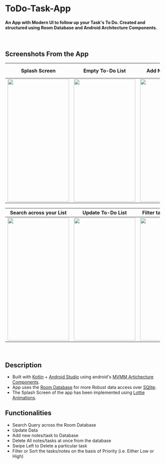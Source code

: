 <h1>
  ToDo-Task-App
</h1>
<h4>
  An App with Modern UI to follow up your Task's To Do. Created and structured using Room Database and Android Architecture Components.
</h4>
<br>
<h2>
  Screenshots From the App
</h2>

<div align = center>

  Splash Screen              |  Empty To-Do List         |  Add New To-Do List       |  Home Screen (with Tasks)
  :-------------------------:|:-------------------------:|:-------------------------:|:-------------------------:
  <img src='https://user-images.githubusercontent.com/70791507/204145468-66754eac-c691-4300-b04b-f1a0001008d0.jpg' width='200' height='400'>  | <img src='https://user-images.githubusercontent.com/70791507/204145535-c697e38e-58d1-4f22-8bc2-aa62c35d460f.jpg' width='200' height='400'>  |  <img src='https://user-images.githubusercontent.com/70791507/204145816-5cafae5d-d6c7-4df7-97a6-ffabb25beaf1.jpg' width='200' height='400'>  |  <img src='https://user-images.githubusercontent.com/70791507/204145950-5a2f4550-a451-4e08-bde3-b0ea9c50c554.jpg' width='200' height='400'>

  Search across your List    |  Update To-Do List        |  Filter tasks with priority  |  Delete All Tasks
  :-------------------------:|:-------------------------:|:-------------------------:|:-------------------------:
  <img src='https://user-images.githubusercontent.com/70791507/204146252-940d273c-1e03-4efb-8dd0-33196451a632.jpg' width='200' height='400'>  |  <img src='https://user-images.githubusercontent.com/70791507/204146505-60f3c905-3b22-4b83-9623-07c0dcc3597f.jpg' width='200' height='400'>  |  <img src='https://user-images.githubusercontent.com/70791507/204146595-7ed5c2ac-0b51-4dac-80da-ef00fcc5a170.jpg' width='200' height='400'>  |  <img src='https://user-images.githubusercontent.com/70791507/204146769-09ae5003-6014-4cda-b23f-130aa3bf918c.jpg' width='200' height='400'>

</div>
<br>
<h2>
  Description
</h2>
<p>
  <ul>
    <li> Built with <a href="https://kotlinlang.org/">Kotlin</a> + <a href="https://developer.android.com/studio">Android Studio</a> using android's <a href="https://developer.android.com/topic/libraries/architecture/viewmodel">MVMM Artichecture Components</a>. </li>
    <li> App uses the <a href="https://developer.android.com/jetpack/androidx/releases/room">Room Database</a> for more Robust data access over <a href="https://developer.android.com/training/data-storage/sqlite">SQlite</a>.</li>
    <li> The Splash Screen of the app has been implemented using <a href="https://lottiefiles.com/">Lottie Animations</a>. </li>
  </ul>
</p>

<h2>
  Functionalities
</h2>
<p>
  <ul>
    <li> Search Query across the Room Database </li>
    <li> Update Data </li>
    <li> Add new notes/task to Database </li>
    <li> Delete All notes/tasks at once from the database </li>
    <li> Swipe Left to Delete a particular task </li>
    <li> Filter or Sort the tasks/notes on the basis of Priority (i.e. Either Low or High) </li>
  </ul>
</p>
